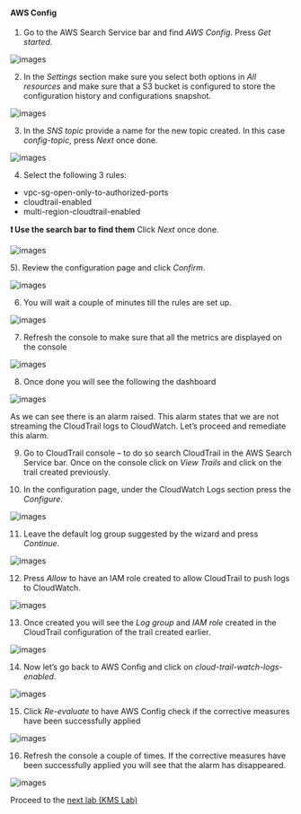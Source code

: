 #### AWS Config

1)  Go to the AWS Search Service bar and find *AWS Config*. Press *Get started*.

![images](images/1f913f3da05e7bddd31bbe4f2ae66eff.png)

2)  In the *Settings* section make sure you select both options in *All
    resources* and make sure that a S3 bucket is configured to store the
    configuration history and configurations snapshot.

![images](images/7b5b0af103e0179df544484801f14914.png)

3)  In the *SNS topic* provide a name for the new topic created. In this case
    *config-topic*, press *Next* once done.

![images](images/036c0dde57bac060954ae8fc4ff8c332.png)

4)  Select the following 3 rules:
* vpc-sg-open-only-to-authorized-ports
* cloudtrail-enabled 
* multi-region-cloudtrail-enabled

**:heavy_exclamation_mark: Use the search bar to find them** Click *Next* once done.

![images](images/a6966fb42a24a42322f3a8f6b6fcef18.png)

5).  Review the configuration page and click *Confirm*.

![images](images/de37869ace958028cfeabed59551966a.png)

6)  You will wait a couple of minutes till the rules are set up.

![images](images/92c267b2f113ff4908ef3ef5cbdf0862.png)

7)  Refresh the console to make sure that all the metrics are displayed on the
    console

![images](images/b7f2e48c1c44f5f73eb79f7c7000a658.png)

8)  Once done you will see the following the dashboard

![images](images/7d7b49f223c61764d8af1d1a00f597cb.png)

As we can see there is an alarm raised. This alarm states that we are not
streaming the CloudTrail logs to CloudWatch. Let’s proceed and remediate this
alarm.

9)  Go to CloudTrail console – to do so search CloudTrail in the AWS Search
    Service bar. Once on the console click on *View Trails* and click on the
    trail created previously.

10)  In the configuration page, under the CloudWatch Logs section press the
    *Configure*.

![images](images/6ca4ad538d4c9721fa5ee1deaf09ea43.png)

11)  Leave the default log group suggested by the wizard and press *Continue*.

![images](images/a857e16c7e873ae562fe0e594698d396.png)

12)  Press *Allow* to have an IAM role created to allow CloudTrail to push logs
    to CloudWatch.

![images](images/28cbbb799d10a2c90b2d82e1aa524aad.png)

13)  Once created you will see the *Log group* and *IAM role* created in the
    CloudTrail configuration of the trail created earlier.

![images](images/351dc23980958dc249d36d40ee4301e0.png)

14)  Now let’s go back to AWS Config and click on
    *cloud-trail-watch-logs-enabled*.

![images](images/b2f084545b9dd8d85b38518c78ee719b.png)

15)  Click *Re-evaluate* to have AWS Config check if the corrective measures have
    been successfully applied

![images](images/6135dc8f7b6170dd7e52af1695b18071.png)

16)  Refresh the console a couple of times. If the corrective measures have been
    successfully applied you will see that the alarm has disappeared.

![images](images/abe46a92e787db537b7921389463db05.png)

Proceed to the [next lab (KMS Lab)](../04-KMS-Lab/README.md)
